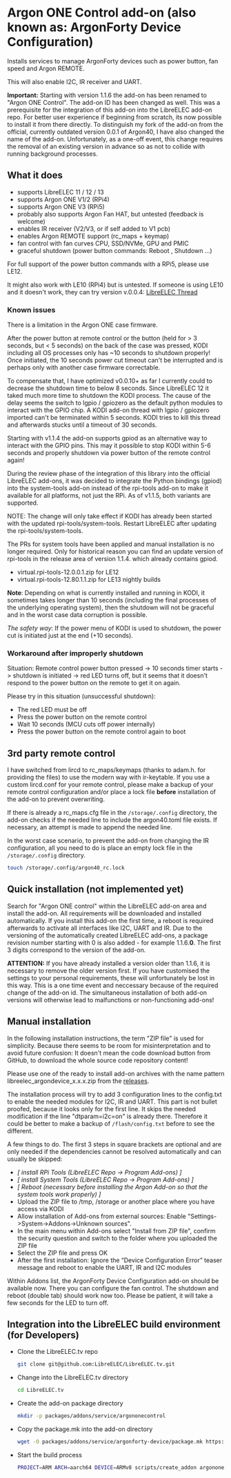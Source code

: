 # Argon ONE Control add-on (also known as: ArgonForty Device Configuration)

Installs services to manage ArgonForty devices such as power button, fan speed and Argon REMOTE.

This will also enable I2C, IR receiver and UART.

**Important:** Starting with version 1.1.6 the add-on has been renamed to "Argon ONE Control". The add-on ID has been changed as well. This was a prerequisite for the integration of this add-on into the LibreELEC add-on repo. For better user experience if beginning from scratch, its now possible to install it from there directly. To distinguish my fork of the add-on from the official, currently outdated version 0.0.1 of Argon40, I have also changed the name of the add-on. Unfortunately, as a one-off event, this change requires the removal of an existing version in advance so as not to collide with running background processes.

## What it does

- supports LibreELEC 11 / 12 / 13
- supports Argon ONE V1/2 (RPi4)
- supports Argon ONE V3 (RPi5)
- probably also supports Argon Fan HAT, but untested (feedback is welcome)
- enables IR receiver (V2/V3, or if self added to V1 pcb)
- enables Argon REMOTE support (rc_maps + keymap)
- fan control with fan curves CPU, SSD/NVMe, GPU and PMIC
- graceful shutdown (power button commands: Reboot , Shutdown ...)

For full support of the power button commands with a RPi5, please use LE12.

It might also work with LE10 (RPi4) but is untested. If someone is using LE10 and it doesn't work, they can try version v.0.0.4: [LibreELEC Thread](https://forum.libreelec.tv/thread/27360-rpi4b-argon-one-case-shutdown/?postID=182477#post182477)

### Known issues

There is a limitation in the Argon ONE case firmware.

After the power button at remote control or the button (held for > 3 seconds, but < 5 seconds) on the back of the case was pressed, KODI including all OS processes only has ~10 seconds to shutdown properly! Once initiated, the 10 seconds power cut timeout can't be interrupted and is perhaps only with another case firmware correctable.

To compensate that, I have optimized v0.0.10+ as far I currently could to decrease the shutdown time to below 8 seconds. Since LibreELEC 12 it taked much more time to shutdown the KODI process. The cause of the delay seems the switch to lgpio / gpiozero as the default python modules to interact with the GPIO chip. A KODI add-on thread with lgpio / gpiozero imported can't be terminated within 5 seconds. KODI tries to kill this thread and afterwards stucks until a timeout of 30 seconds.

Starting with v1.1.4 the add-on supports gpiod as an alternative way to interact with the GPIO pins. This may it possible to stop KODI within 5-6 seconds and properly shutdown via power button of the remote control again!

During the review phase of the integration of this library into the official LibreELEC add-ons, it was decided to integrate the Python bindings (gpiod) into the system-tools add-on instead of the rpi-tools add-on to make it available for all platforms, not just the RPi. As of v1.1.5, both variants are supported.

NOTE: The change will only take effect if KODI has already been started with the updated rpi-tools/system-tools. Restart LibreELEC after updating the rpi-tools/system-tools.

The PRs for system tools have been applied and manual installation is no longer required. Only for historical reason you can find an update version of rpi-tools in the release area of version 1.1.4. which already contains gpiod.

- virtual.rpi-tools-12.0.0.1.zip for LE12
- virtual.rpi-tools-12.80.1.1.zip for LE13 nightly builds

**Note**: Depending on what is currently installed and running in KODI, it sometimes takes longer than 10 seconds (including the final processes of the underlying operating system), then the shutdown will not be graceful and in the worst case data corruption is possible.

*The safety way*: If the power menu of KODI is used to shutdown, the power cut is initiated just at the end (+10 seconds).

### Workaround after improperly shutdown

Situation: Remote control power button pressed → 10 seconds timer starts -> shutdown is initiated → red LED turns off, but it seems that it doesn't respond to the power button on the remote to get it on again.

Please try in this situation (unsuccessful shutdown):

- The red LED must be off
- Press the power button on the remote control
- Wait 10 seconds (MCU cuts off power internally)
- Press the power button on the remote control again to boot

## 3rd party remote control

I have switched from lircd to rc_maps/keymaps (thanks to adam.h. for providing the files) to use the modern way with ir-keytable. If you use a custom lircd.conf for your remote control, please make a backup of your remote control configuration and/or place a lock file **before** installation of the add-on to prevent overwriting.

If there is already a rc_maps.cfg file in the ```/storage/.config``` directory, the add-on checks if the needed line to include the argon40.toml file exists. If necessary, an attempt is made to append the needed line.

In the worst case scenario, to prevent the add-on from changing the IR configuration, all you need to do is place an empty lock file in the ```/storage/.config``` directory.

```bash
touch /storage/.config/argon40_rc.lock
```

## Quick installation (not implemented yet)

Search for "Argon ONE control" within the LibreELEC add-on area and install the add-on. All requirements will be downloaded and installed automatically. If you install this add-on the first time, a reboot is required afterwards to activate all interfaces like I2C, UART and IR. Due to the versioning of the automatically created LibreELEC add-ons, a package revision number starting with 0 is also added - for example 1.1.6.**0**. The first 3 digits correspond to the version of the add-on.

**ATTENTION:** If you have already installed a version older than 1.1.6, it is necessary to remove the older version first. If you have customised the settings to your personal requirements, these will unfortunately be lost in this way. This is a one time event and neccessary because of the required change of the add-on id. The simultaneous installation of both add-on versions will otherwise lead to malfunctions or non-functioning add-ons!

## Manual installation

In the following installation instructions, the term "ZIP file" is used for simplicity.
Because there seems to be room for misinterpretation and to avoid future confusion: It doesn't mean the code download button from GitHub, to download the whole source code repository content!

Please use one of the ready to install add-on archives with the name pattern libreelec_argondevice_x.x.x.zip from the [releases](https://github.com/HungerHa/libreelec_addon_argononecontrol/releases).

The installation process will try to add 3 configuration lines to the config.txt to enable the needed modules for I2C, IR and UART. This part is not bullet proofed, because it looks only for the first line. It skips the needed modification if the line "dtparam=i2c=on" is already there. Therefore it could be better to make a backup of ```/flash/config.txt``` before to see the different.

A few things to do. The first 3 steps in square brackets are optional and are only needed if the dependencies cannot be resolved automatically and can usually be skipped:

- *[ install RPi Tools (LibreELEC Repo -> Program Add-ons) ]*
- *[ install System Tools (LibreELEC Repo -> Program Add-ons) ]*
- *[ Reboot (necessary before installing the Argon Add-on so that the system tools work properly) ]*
- Upload the ZIP file to /tmp, /storage or another place where you have access via KODI
- Allow installation of Add-ons from external sources:
Enable "Settings->System->Addons->Unknown sources".
- In the main menu within Add-ons select "Install from ZIP file", confirm the security question and switch to the folder where you uploaded the ZIP file
- Select the ZIP file and press OK
- After the first installation: Ignore the “Device Configuration Error” teaser message and reboot to enable the UART, IR and I2C modules

Within Addons list, the ArgonForty Device Configuration add-on should be available now. There you can configure the fan control. The shutdown and reboot (double tab) should work now too. Please be patient, it will take a few seconds for the LED to turn off.

## Integration into the LibreELEC build environment (for Developers)

- Clone the LibreELEC.tv repo

    ```bash
    git clone git@github.com:LibreELEC/LibreELEC.tv.git
    ```

- Change into the LibreELEC.tv directory

    ```bash
    cd LibreELEC.tv
    ```

- Create the add-on package directory

    ```bash
    mkdir -p packages/addons/service/argononecontrol
    ```

- Copy the package.mk into the add-on directory

    ```bash
    wget -O packages/addons/service/argonforty-device/package.mk https://raw.githubusercontent.com/HungerHa/libreelec_addon_argononecontrol/refs/heads/master/package.mk
    ```

- Start the build process

    ```bash
    PROJECT=ARM ARCH=aarch64 DEVICE=ARMv8 scripts/create_addon argononecontrol
    ```

